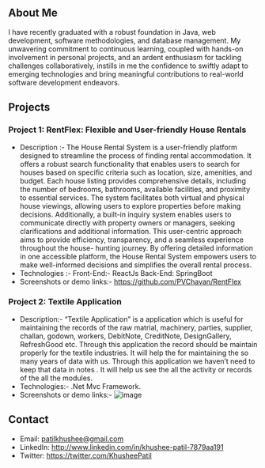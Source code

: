 ## About Me

I have recently graduated with a robust foundation in Java, web development, software methodologies, and
database management. My unwavering commitment to continuous learning, coupled with hands-on involvement
in personal projects, and an ardent enthusiasm for tackling challenges collaboratively, instills in me the confidence
to swiftly adapt to emerging technologies and bring meaningful contributions to real-world software development
endeavors.
## Projects

### Project 1: RentFlex: Flexible and User-friendly House Rentals
   - Description :- The House Rental System is a user-friendly platform designed to streamline the process of finding rental accommodation. It offers a robust                          search functionality that enables users to search for houses based on specific criteria such as location, size, amenities, and budget. Each                         house listing provides comprehensive details, including the number of bedrooms, bathrooms, available facilities, and proximity to essential                         services. The system facilitates both virtual and physical house viewings, allowing users to explore properties before making decisions.                            Additionally, a built-in inquiry system enables users to communicate directly with property owners or managers, seeking clarifications and                          additional information. This user-centric approach aims to provide efficiency, transparency, and a seamless experience throughout the house-                        hunting journey. By offering detailed information in one accessible platform, the House Rental System empowers users to make well-informed                          decisions and simplifies the overall rental process.
   - Technologies :-
       Front-End:- ReactJs
       Back-End: SpringBoot
   - Screenshots or demo links:-
       https://github.com/PVChavan/RentFlex

### Project 2: Textile Application
   - Description:- “Textile Application”  is a application which is useful for maintaining the records of the raw matrial, machinery, parties, supplier, challan,                       godown, workers, DebitNote, CreditNote, DesignGallery, RefreshGood etc. Through this application the record should be maintain properly for the                     textile industries. It will help the for maintaining the so many years of data with us. Through this application we haven’t need to keep that                       data in notes . It will help us see the all the activity or records of the all the modules.
   - Technologies:- .Net Mvc Framework.
   - Screenshots or demo links:-
     ![image](https://github.com/PatilKhushee/PatilKhushee/assets/131463332/74b274b9-2b5c-4d06-8ac9-a3a1862c0d5f)

## Contact

- Email: patilkhushee@gmail.com
- LinkedIn: http://www.linkedin.com/in/khushee-patil-7879aa191
- Twitter: https://twitter.com/KhusheePatil

